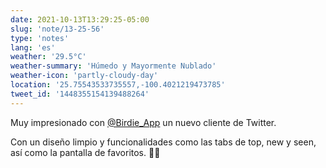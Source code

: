 ```yaml
---
date: 2021-10-13T13:29:25-05:00
slug: 'note/13-25-56'
type: 'notes'
lang: 'es'
weather: '29.5°C'
weather-summary: 'Húmedo y Mayormente Nublado'
weather-icon: 'partly-cloudy-day'
location: '25.75543533735557,-100.4021219473785'
tweet_id: '1448355154139488264'
---
```

Muy impresionado con [@Birdie_App](https://twitter.com/@Birdie_App) un nuevo cliente de Twitter. 

Con un diseño limpio y funcionalidades como las tabs de top, new y seen, así como la pantalla de favoritos. 👏🏼